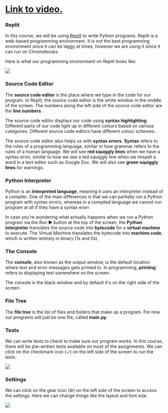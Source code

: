 # [Link to video.](https://www.youtube.com/watch?v=T6v-HfCHkJ4&list=PLVD25niNi0Bkf2psAf7PzB1SV068XyNPo&index=2)

### Replit

In this course, we will be using [Replit](http://replit.com) to write Python programs. Replit is a web-based programming environment. It is not the best programming environment since it can be laggy at times, however we are using it since it can run on Chromebooks.

Here is what our programming environment on Replit looks like:

![](https://raw.githubusercontent.com/MissStrong/ICS3U/main/Images/0.1A.png)

### Source Code Editor

The **source code editor** is the place where we type in the code for our program. In Replit, the source code editor is the white window in the middle of the screen. The numbers along the left side of the source code editor are the **line numbers**.

The source code editor displays our code using **syntax highlighting**. Different parts of our code light up in different colours based on various categories. Different source code editors have different colour schemes.

The source code editor also helps us with **syntax errors**. **Syntax** refers to the rules of a programming language, similar to how grammar refers to the rules of a human language. We will see **red squiggly lines** when we have a syntax error, similar to how we see a red squiggly line when we mispell a word in a text editor such as Google Doc. We will also see **green squiggly lines** for warnings.

### Python Interpreter

Python is an **interpreted language**, meaning it uses an interpreter instead of a compiler. One of the main differences is that we can partially run a Python program with syntax errors, whereas in a compiled language we cannot run program at all if they have a syntax erorr.

In case you're wondering what actually happens when we run a Python program via the *Run* ▶ button at the top of the screen, the **Python interpreter** translates the source code into **bytecode** for a **virtual machine** to execute. The Virtual Machine translates the bytecode into **machine code**, which is written entirely in binary (1s and 0s).

### The Console

The **console**, also known as the output window, is the default location where text and error messages gets printed to. In programming, **printing** refers to displaying text somewhere on the screen.

The console is the black window and by default it's on the right side of the screen.

### File Tree

The **file tree** is the list of files and folders that make up a program. For now our programs will just be one file, called **main.py**.

### Tests

We can write tests to check to make sure our program works. In this course, there will be pre-written tests available on most of the assignments. We can click on the checkmark icon (✓) on the left side of the screen to run the tests.

![](https://raw.githubusercontent.com/MissStrong/ICS3U/main/Images/0.1C.png)


### Settings

We can click on the gear icon (⚙️) on the left side of the screen to access the settings. Here we can change things like the layout and font size.

![](https://raw.githubusercontent.com/MissStrong/ICS3U/main/Images/0.1B.png)
